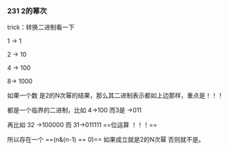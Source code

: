 ### 231 2的幂次

trick：转换二进制看一下

1 -> 1                               

2 -> 10

4 -> 100

8-> 1000 

如果一个数 是2的N次幂的结果，那么其二进制表示都如上边那样，重点是！！！

都是一个临界的二进制，比如    4->100  而3是 ->011

再比如 32 ->100000  而 31->011111  ==位运算 ！！！==

所以存在一个  ==(n&(n-1) == 0)== 如果成立就是2的N次幂 否则就不是。